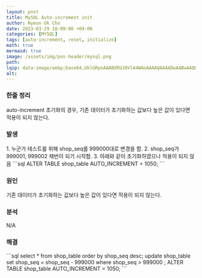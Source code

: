```yaml
---
layout: post  
title: MySQL Auto-increment init  
author: Hyeon Uk Cho  
date: 2023-03-29 18:09:00 +09:00  
categories: [MYSQL]  
tags: [auto-increment, reset, initialize]  
math: true  
mermaid: true  
image: /assets/img/pos-header/mysql.png  
path:   
lqip: data:image/webp;base64,UklGRpoAAABXRUJQVlA4WAoAAAAQAAAADwAABwAAQUxQSDIAAAARL0AmbZurmr57yyIiqE8oiG0bejIYEQTgqiDA9vqnsUSI6H+oAERp2HZ65qP/VIAWAFZQOCBCAAAA8AEAnQEqEAAIAAVAfCWkAALp8sF8rgRgAP7o9FDvMCkMde9PK7euH5M1m6VWoDXf2FkP3BqV0ZYbO6NA/VFIAAAA  
alt:
---
```



<h3 data-toc-skip>한줄 정리</h3>
auto-increment 초기화의 경우, 기존 데이터가 초기화하는 값보다 높은 값이 있다면 적용이 되지 않는다.

<h3 data-toc-skip>발생</h3>
1. 누군가 테스트를 위해 shop_seq를 999000대로 변경을 함.  
2. shop_seq가 999001, 999002 채번이 되기 시작함.
3. 아래와 같이 초기화하였으나 적용이 되지 않음
```sql
ALTER TABLE shop_table AUTO_INCREMENT = 1050;
```
<h3 data-toc-skip>원인</h3>
기존 데이터가 초기화하는 값보다 높은 값이 있다면 적용이 되지 않는다.

<h3 data-toc-skip>분석</h3>
N/A

<h3 data-toc-skip>해결</h3>
```sql
select * from shop_table order by shop_seq desc;
update shop_table set shop_seq = shop_seq - 999000  where shop_seq > 999000 ;
ALTER TABLE shop_table AUTO_INCREMENT = 1050;
```

